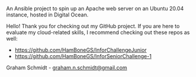 An Ansible project to spin up an Apache web server on an Ubuntu 20.04 instance, hosted in Digital Ocean.


Hello! Thank you for checking out my GitHub project. If you are here to evaluate my cloud-related skills, I recommend checking out these repos as well:

- https://github.com/HamBoneGS/InforChallengeJunior
- https://github.com/HamBoneGS/InforSeniorChallenge-1


Graham Schmidt - graham.n.schmidt@gmail.com

